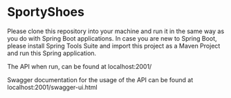 # SportyShoes
Please clone this repository into your machine and run it in the same way as you do with Spring Boot applications.
In case you are new to Spring Boot, please install Spring Tools Suite and import this project as a Maven Project and run this Spring application.

The API when run, can be found at localhost:2001/

Swagger documentation for the usage of the API can be found at localhost:2001/swagger-ui.html
